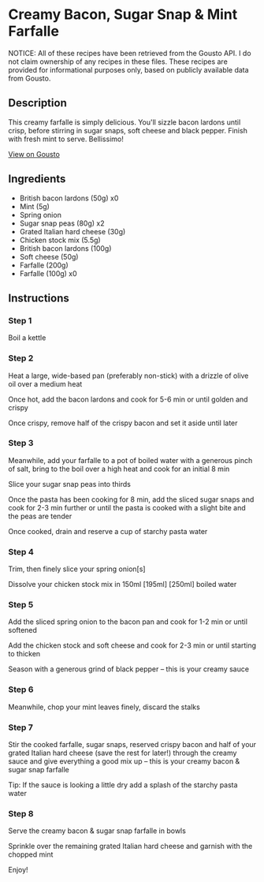 # Creamy Bacon, Sugar Snap & Mint Farfalle

NOTICE: All of these recipes have been retrieved from the Gousto API. I do not claim ownership of any recipes in these files. These recipes are provided for informational purposes only, based on publicly available data from Gousto.

## Description

This creamy farfalle is simply delicious. You'll sizzle bacon lardons until crisp, before stirring in sugar snaps, soft cheese and black pepper. Finish with fresh mint to serve. Bellissimo!

[View on Gousto](https://www.gousto.co.uk/recipes/cookbook/creamy-bacon-sugar-snap-mint-farfalle)

## Ingredients

- British bacon lardons (50g) x0
- Mint (5g)
- Spring onion
- Sugar snap peas (80g) x2
- Grated Italian hard cheese (30g)
- Chicken stock mix (5.5g)
- British bacon lardons (100g)
- Soft cheese (50g)
- Farfalle (200g)
- Farfalle (100g) x0

## Instructions


### Step 1

Boil a kettle


### Step 2

Heat a large, wide-based pan (preferably non-stick) with a drizzle of olive oil over a medium heat

Once hot, add the bacon lardons and cook for 5-6 min or until golden and crispy

Once crispy, remove half of the crispy bacon and set it aside until later


### Step 3

Meanwhile, add your farfalle to a pot of boiled water with a generous pinch of salt, bring to the boil over a high heat and cook for an initial 8 min

Slice your sugar snap peas into thirds

Once the pasta has been cooking for 8 min, add the sliced sugar snaps and cook for 2-3 min further or until the pasta is cooked with a slight bite and the peas are tender

Once cooked, drain and reserve a cup of starchy pasta water


### Step 4

Trim, then finely slice your spring onion[s]

Dissolve your chicken stock mix in 150ml <span class="text-purple">[195ml]</span><span class="text-danger"> [250ml]</span> boiled water


### Step 5

Add the sliced spring onion to the bacon pan and cook for 1-2 min or until softened

Add the chicken stock and soft cheese and cook for 2-3 min or until starting to thicken

Season with a generous grind of black pepper – this is your creamy sauce


### Step 6

Meanwhile, chop your mint leaves finely, discard the stalks


### Step 7

Stir the cooked farfalle, sugar snaps, reserved crispy bacon and half of your grated Italian hard cheese (save the rest for later!) through the creamy sauce and give everything a good mix up – this is your creamy bacon & sugar snap farfalle

Tip: If the sauce is looking a little dry add a splash of the starchy pasta water

### Step 8

Serve the creamy bacon & sugar snap farfalle in bowls

Sprinkle over the remaining grated Italian hard cheese and garnish with the chopped mint

Enjoy!

